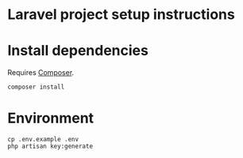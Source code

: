 Laravel project setup instructions
==================================



Install dependencies
====================

Requires [Composer](https://getcomposer.org/download/).

    composer install



Environment
===========

    cp .env.example .env
    php artisan key:generate
